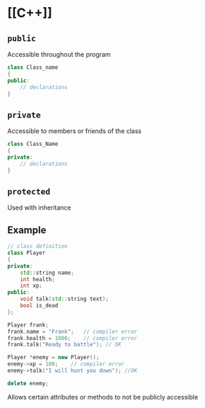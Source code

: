 # [[C++]]

## `public`

Accessible throughout the program

```cpp
class Class_name
{
public:
	// declarations
}
```

## `private`

Accessible to members or friends of the class

```cpp
class Class_Name
{
private:
	// declarations
}
```

## `protected`

Used with inheritance

## Example

```cpp
// class definition
class Player
{
private:
	std::string name;
	int health;
	int xp;
public:
	void talk(std::string text);
	bool is_dead
};

Player frank;
frank.name = "Frank";	// compiler error
frank.health = 1000;	// compiler error
frank.talk("Ready to battle"); // OK

Player *enemy = new Player();
enemy->xp = 100; 	// compiler error
enemy->talk("I will hunt you down"); //OK

delete enemy;
```

Allows certain attributes or methods to not be publicly accessible